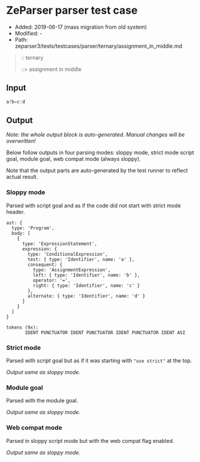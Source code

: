 # ZeParser parser test case

- Added: 2019-06-17 (mass migration from old system)
- Modified: -
- Path: zeparser3/tests/testcases/parser/ternary/assignment_in_middle.md

> :: ternary
>
> ::> assignment in middle

## Input

`````js
a?b=c:d
`````

## Output

_Note: the whole output block is auto-generated. Manual changes will be overwritten!_

Below follow outputs in four parsing modes: sloppy mode, strict mode script goal, module goal, web compat mode (always sloppy).

Note that the output parts are auto-generated by the test runner to reflect actual result.

### Sloppy mode

Parsed with script goal and as if the code did not start with strict mode header.

`````
ast: {
  type: 'Program',
  body: [
    {
      type: 'ExpressionStatement',
      expression: {
        type: 'ConditionalExpression',
        test: { type: 'Identifier', name: 'a' },
        consequent: {
          type: 'AssignmentExpression',
          left: { type: 'Identifier', name: 'b' },
          operator: '=',
          right: { type: 'Identifier', name: 'c' }
        },
        alternate: { type: 'Identifier', name: 'd' }
      }
    }
  ]
}

tokens (9x):
       IDENT PUNCTUATOR IDENT PUNCTUATOR IDENT PUNCTUATOR IDENT ASI
`````

### Strict mode

Parsed with script goal but as if it was starting with `"use strict"` at the top.

_Output same as sloppy mode._

### Module goal

Parsed with the module goal.

_Output same as sloppy mode._

### Web compat mode

Parsed in sloppy script mode but with the web compat flag enabled.

_Output same as sloppy mode._
